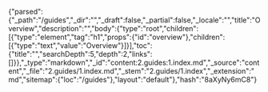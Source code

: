 {"parsed":{"_path":"/guides","_dir":"","_draft":false,"_partial":false,"_locale":"","title":"Overview","description":"","body":{"type":"root","children":[{"type":"element","tag":"h1","props":{"id":"overview"},"children":[{"type":"text","value":"Overview"}]}],"toc":{"title":"","searchDepth":5,"depth":2,"links":[]}},"_type":"markdown","_id":"content:2.guides:1.index.md","_source":"content","_file":"2.guides/1.index.md","_stem":"2.guides/1.index","_extension":"md","sitemap":{"loc":"/guides"},"layout":"default"},"hash":"8aXyNy6mC8"}